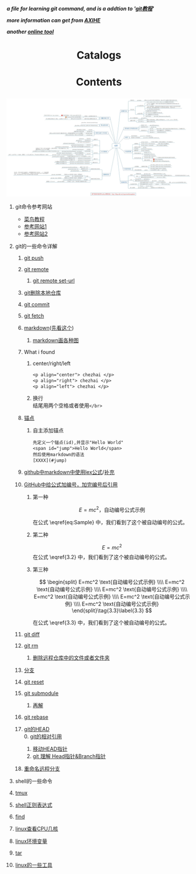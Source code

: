 ***a file for learning git command, and is a addtion to '[git教程](https://www.runoob.com/git/git-tutorial.html)'***

***more information can get from [AXIHE](https://www.axihe.com/markdown-deu/markdown-hello/markdown-tutorial.html)***

***another [online tool](http://mahua.jser.me/)***

# <p align="center"> Catalogs </p> 



# <p align="center"> Contents </p>

![alt github命令总结图](./pictures/git命令.jpg)</br> 
1.  git命令参考网站</br> 
    +  [菜鸟教程](https://www.runoob.com/git/git-tutorial.html)</br>
    +  [参考网站1](https://www.jianshu.com/p/93318220cdce)</br>
    +  [参考网站2](https://www.imooc.com/article/2733)</br>
2.  git的一些命令详解   
    1.  [git push](https://blog.csdn.net/hobhunter/article/details/79463168)   
    2.  [git remote](https://www.cnblogs.com/irocker/p/git-remote.html)  
        1. [git remote set-url](https://blog.csdn.net/lamp_yang_3533/article/details/80379246)   
    3.  [git删除本地仓库](https://www.cnblogs.com/zgcr654321/p/9655543.html)   
    4.  [git commit](https://www.cnblogs.com/qianqiannian/p/6005628.html)   
    5.  [git fetch](https://www.cnblogs.com/chenlogin/p/6592228.html)   
    6.  [markdown](https://www.runoob.com/markdown/md-tutorial.html)([先看这个](https://www.runoob.com/markdown/md-tutorial.html))   
        1.  [markdown画各种图](https://blog.csdn.net/lis_12/article/details/80693975)   
    7.  What i found   
        1.  center/right/left  

            ```
            <p align="center"> chezhai </p>
            <p align="right"> chezhai </p>
            <p align="left"> chezhai </p>
            ```     

        2.  换行   
结尾用两个空格或者使用`</br>`   
    8.  [锚点](https://my.oschina.net/antsky/blog/1475173?utm\_medium=referral)   
        1.  自主添加锚点  

            ```
            先定义一个锚点(id),并显示"Hello World"
            <span id="jump">Hello World</span>
            然后使用markdown的语法
            [XXXX](#jump)
            ```   

    9.  [github中markdown中使用lex公式](https://www.jianshu.com/p/25f0139637b7)\/[补充](https://www.zybuluo.com/codeep/note/163962#1%E5%A6%82%E4%BD%95%E8%BE%93%E5%85%A5%E4%B8%80%E4%B8%AA%E6%96%B9%E7%A8%8B%E5%BC%8F%E5%BA%8F%E5%88%97)    
    0.  [GitHub中给公式加编号，加完编号后引用](https://blog.csdn.net/Mage\_EE/article/details/75331889)   
        1.  第一种    

            $$
            \begin{equation}
            E=mc^2 \text{，自动编号公式示例}
            \label{eq:Sample}
            \end{equation}
            $$

            在公式 \eqref{eq:Sample} 中，我们看到了这个被自动编号的公式。  
        2.  第二种   

            $$
            E=mc^2 \tag{3.2}\label{3.2}
            $$
            在公式 \eqref{3.2} 中，我们看到了这个被自动编号的公式。</br>

        3.  第三种   

             $$
             \begin{split}
             E=mc^2 \text{自动编号公式示例} \\\\ 
             E=mc^2 \text{自动编号公式示例} \\\\
             E=mc^2 \text{自动编号公式示例} \\\\
             E=mc^2 \text{自动编号公式示例} \\\\
             E=mc^2 \text{自动编号公式示例} \\\\
             E=mc^2 \text{自动编号公式示例}
             \end{split}\tag{3.3}\label{3.3}
             $$

            在公式 \eqref{3.3} 中，我们看到了这个被自动编号的公式。</br>

    1.  [git diff](https://www.cnblogs.com/qianqiannian/p/6010219.html)   
    2.  [git rm](https://www.cnblogs.com/everfight/p/git\_rm\_usage.html)   
        1. [删除远程仓库中的文件或者文件夹](https://blog.csdn.net/qq_31267183/article/details/86287057)   
    3.  [分支](https://git-scm.com/book/zh/v1/Git-%E5%88%86%E6%94%AF)   
    4.  [git reset](https://blog.csdn.net/y491887095/article/details/79486328)
    5.  [git submodule](https://segmentfault.com/a/1190000020297996?utm\_source=tag-newest)  
        1.  [再解](https://blog.phpgao.com/git_submodule.html)    
    6.  [git rebase](http://jartto.wang/2018/12/11/git-rebase/)   
    7.  [git的HEAD](https://www.jianshu.com/p/4419f6a76005)   
        0.  [git的相对引用](https://blog.csdn.net/m0_38022029/article/details/79058105)   
        1.  [移动HEAD指针](https://blog.csdn.net/claroja/article/details/78857853)    
        2.  [git 理解 Head指针&Branch指针](https://blog.csdn.net/claroja/article/details/78858533)    
    8.  [重命名远程分支](https://blog.csdn.net/u013276277/article/details/81975713)   

3.  shell的一些命令   
  1.  [tmux](http://www.ruanyifeng.com/blog/2019/10/tmux.html)    
  2.  [shell正则表达式](https://man.linuxde.net/docs/shell\_regex.html)
  3.  [find](https://blog.csdn.net/stepbystepto/article/details/80851466)  
  4.  [linux查看CPU几核](https://www.cnblogs.com/xd502djj/archive/2011/02/28/1967350.html)    
  5.  [linux环境变量](https://www.jianshu.com/p/ac2bc0ad3d74)   
  6.  [tar](http://linux.51yip.com/search/tar)      
  7.  [linux的一些工具]( https://linuxtools-rst.readthedocs.io/zh_CN/latest/base/index.html)    
